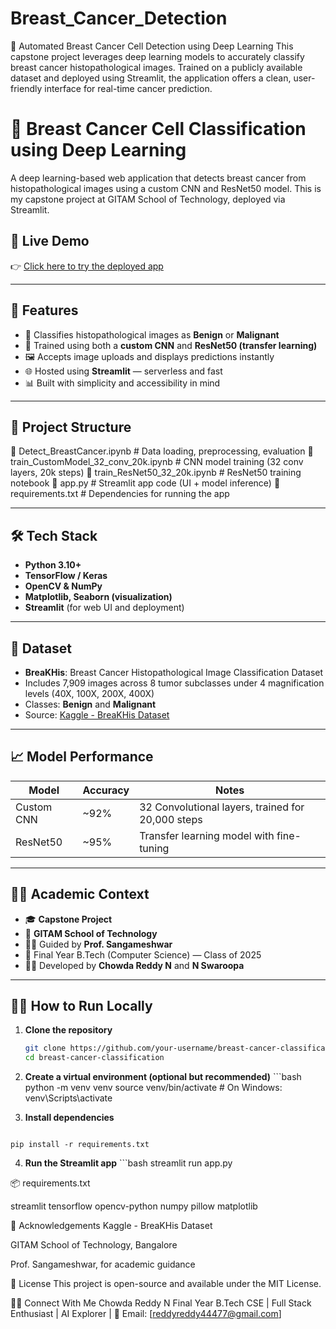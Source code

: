 # Breast_Cancer_Detection
🎯 Automated Breast Cancer Cell Detection using Deep Learning This capstone project leverages deep learning models to accurately classify breast cancer histopathological images. Trained on a publicly available dataset and deployed using Streamlit, the application offers a clean, user-friendly interface for real-time cancer prediction.

# 🧠 Breast Cancer Cell Classification using Deep Learning

A deep learning-based web application that detects breast cancer from histopathological images using a custom CNN and ResNet50 model. This is my capstone project at GITAM School of Technology, deployed via Streamlit.

## 🚀 Live Demo
👉 [Click here to try the deployed app](https://breast-cancer-classification-kbctfhvtuetb8wz6yz8fdz.streamlit.app/)

---

## 📌 Features

- 🔬 Classifies histopathological images as **Benign** or **Malignant**
- 🧠 Trained using both a **custom CNN** and **ResNet50 (transfer learning)**
- 🖼️ Accepts image uploads and displays predictions instantly
- 🌐 Hosted using **Streamlit** — serverless and fast
- 📊 Built with simplicity and accessibility in mind

---

## 📁 Project Structure

📁 Detect_BreastCancer.ipynb # Data loading, preprocessing, evaluation
📁 train_CustomModel_32_conv_20k.ipynb # CNN model training (32 conv layers, 20k steps)
📁 train_ResNet50_32_20k.ipynb # ResNet50 training notebook
📁 app.py # Streamlit app code (UI + model inference)
📁 requirements.txt # Dependencies for running the app


---

## 🛠️ Tech Stack

- **Python 3.10+**
- **TensorFlow / Keras**
- **OpenCV & NumPy**
- **Matplotlib, Seaborn (visualization)**
- **Streamlit** (for web UI and deployment)

---

## 🧪 Dataset

- **BreaKHis**: Breast Cancer Histopathological Image Classification Dataset
- Includes 7,909 images across 8 tumor subclasses under 4 magnification levels (40X, 100X, 200X, 400X)
- Classes: **Benign** and **Malignant**
- Source: [Kaggle - BreaKHis Dataset](https://www.kaggle.com/datasets/ambarish/breakhis)

---

## 📈 Model Performance

| Model         | Accuracy | Notes                          |
|---------------|----------|---------------------------------|
| Custom CNN    | ~92%     | 32 Convolutional layers, trained for 20,000 steps |
| ResNet50      | ~95%     | Transfer learning model with fine-tuning |

---

## 👨‍🎓 Academic Context

- 🎓 **Capstone Project**  
- 🏫 **GITAM School of Technology**  
- 👨‍🏫 Guided by **Prof. Sangameshwar**  
- 📆 Final Year B.Tech (Computer Science) — Class of 2025  
- 👨‍💻 Developed by **Chowda Reddy N** and **N Swaroopa**

---

## 🧑‍💻 How to Run Locally

  1. **Clone the repository**
     ```bash
     git clone https://github.com/your-username/breast-cancer-classification.git
     cd breast-cancer-classification
  2. **Create a virtual environment (optional but recommended)**
    ```bash
    python -m venv venv
    source venv/bin/activate  # On Windows: venv\Scripts\activate
  
  3. **Install dependencies**
     ```bash
    pip install -r requirements.txt
  
  4. **Run the Streamlit app**
    ```bash
    streamlit run app.py

📦 requirements.txt

streamlit
tensorflow
opencv-python
numpy
pillow
matplotlib

🤝 Acknowledgements
Kaggle - BreaKHis Dataset

GITAM School of Technology, Bangalore

Prof. Sangameshwar, for academic guidance

📜 License
This project is open-source and available under the MIT License.

🙋‍♂️ Connect With Me
Chowda Reddy N
Final Year B.Tech CSE | Full Stack Enthusiast | AI Explorer | 💬 Email: [reddyreddy44477@gmail.com]
